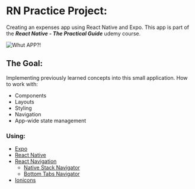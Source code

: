 # RN Practice Project:

Creating an expenses app using React Native and Expo. This app is part of the ***React Native - The Practical Guide*** udemy course. 

![Whut APP?!](https://media.giphy.com/media/x5fS53rvUEeKLCZyMA/giphy.gif)

## The Goal:
Implementing previously learned concepts into this small application.
How to work with:
- Components
- Layouts
- Styling
- Navigation
- App-wide state management

### Using:
- [Expo](https://docs.expo.dev/)
- [React Native](https://reactnative.dev/)
- [React Navigation](https://reactnavigation.org/)
    - [Native Stack Navigator](https://reactnavigation.org/docs/native-stack-navigator)
    - [Bottom Tabs Navigator](https://reactnavigation.org/docs/bottom-tab-navigator)
- [Ionicons](https://docs.expo.dev/guides/icons/)